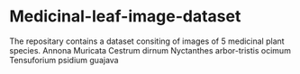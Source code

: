 # Medicinal-leaf-image-dataset
The repositary contains a dataset consiting of images of 5 medicinal plant species.
Annona Muricata
Cestrum dirnum
Nyctanthes arbor-tristis
ocimum Tensuforium
psidium guajava
